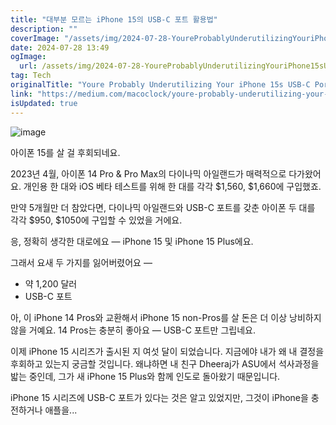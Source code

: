 ```yaml
---
title: "대부분 모르는 iPhone 15의 USB-C 포트 활용법"
description: ""
coverImage: "/assets/img/2024-07-28-YoureProbablyUnderutilizingYouriPhone15sUSB-CPort_0.png"
date: 2024-07-28 13:49
ogImage:
  url: /assets/img/2024-07-28-YoureProbablyUnderutilizingYouriPhone15sUSB-CPort_0.png
tag: Tech
originalTitle: "Youre Probably Underutilizing Your iPhone 15s USB-C Port"
link: "https://medium.com/macoclock/youre-probably-underutilizing-your-iphone-15-s-usb-c-port-fa094b71ba9d"
isUpdated: true
---
```


![image](/assets/img/2024-07-28-YoureProbablyUnderutilizingYouriPhone15sUSB-CPort_0.png)

아이폰 15를 살 걸 후회되네요.

2023년 4월, 아이폰 14 Pro & Pro Max의 다이나믹 아일랜드가 매력적으로 다가왔어요. 개인용 한 대와 iOS 베타 테스트를 위해 한 대를 각각 $1,560, $1,660에 구입했죠.

만약 5개월만 더 참았다면, 다이나믹 아일랜드와 USB-C 포트를 갖춘 아이폰 두 대를 각각 $950, $1050에 구입할 수 있었을 거에요.

<div class="content-ad"></div>

응, 정확히 생각한 대로에요 — iPhone 15 및 iPhone 15 Plus에요.

그래서 요새 두 가지를 잃어버렸어요 —

- 약 1,200 달러
- USB-C 포트

아, 이 iPhone 14 Pros와 교환해서 iPhone 15 non-Pros를 살 돈은 더 이상 낭비하지 않을 거예요. 14 Pros는 충분히 좋아요 — USB-C 포트만 그립네요.

<div class="content-ad"></div>

이제 iPhone 15 시리즈가 출시된 지 여섯 달이 되었습니다. 지금에야 내가 왜 내 결정을 후회하고 있는지 궁금할 것입니다. 왜냐하면 내 친구 Dheeraj가 ASU에서 석사과정을 밟는 중인데, 그가 새 iPhone 15 Plus와 함께 인도로 돌아왔기 때문입니다.

iPhone 15 시리즈에 USB-C 포트가 있다는 것은 알고 있었지만, 그것이 iPhone을 충전하거나 애플을...
